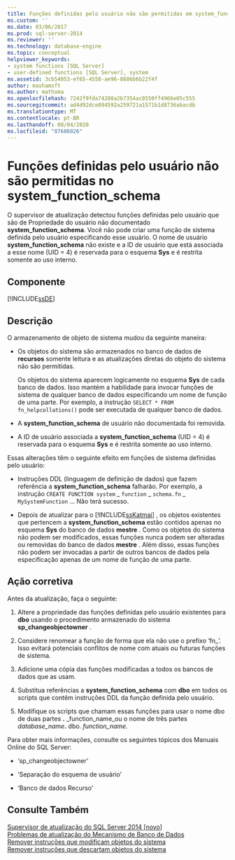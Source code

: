 ```yaml
---
title: Funções definidas pelo usuário não são permitidas em system_function_schema | Microsoft Docs
ms.custom: ''
ms.date: 03/06/2017
ms.prod: sql-server-2014
ms.reviewer: ''
ms.technology: database-engine
ms.topic: conceptual
helpviewer_keywords:
- system functions [SQL Server]
- user-defined functions [SQL Server], system
ms.assetid: 3cb54053-ef65-4558-ae96-8686b6b22f4f
author: mashamsft
ms.author: mathoma
ms.openlocfilehash: 7242f9fda74288a2b7354ac0550ff4966e05c555
ms.sourcegitcommit: ad4d92dce894592a259721a1571b1d8736abacdb
ms.translationtype: MT
ms.contentlocale: pt-BR
ms.lasthandoff: 08/04/2020
ms.locfileid: "87686026"
---
```

# <a name="user-defined-functions-are-not-allowed-in-system_function_schema"></a>Funções definidas pelo usuário não são permitidas no system_function_schema
  O supervisor de atualização detectou funções definidas pelo usuário que são de Propriedade do usuário não documentado **system_function_schema**. Você não pode criar uma função de sistema definida pelo usuário especificando esse usuário. O nome de usuário **system_function_schema** não existe e a ID de usuário que está associada a esse nome (UID = 4) é reservada para o esquema **Sys** e é restrita somente ao uso interno.  
  
## <a name="component"></a>Componente  
 [!INCLUDE[ssDE](../../includes/ssde-md.md)]  
  
## <a name="description"></a>Descrição  
 O armazenamento de objeto de sistema mudou da seguinte maneira:  
  
-   Os objetos do sistema são armazenados no banco de dados de **recursos** somente leitura e as atualizações diretas do objeto do sistema não são permitidas.  
  
     Os objetos do sistema aparecem logicamente no esquema **Sys** de cada banco de dados. Isso mantém a habilidade para invocar funções de sistema de qualquer banco de dados especificando um nome de função de uma parte. Por exemplo, a instrução `SELECT * FROM fn_helpcollations()` pode ser executada de qualquer banco de dados.  
  
-   A **system_function_schema** de usuário não documentada foi removida.  
  
-   A ID de usuário associada a **system_function_schema** (UID = 4) é reservada para o esquema **Sys** e é restrita somente ao uso interno.  
  
 Essas alterações têm o seguinte efeito em funções de sistema definidas pelo usuário:  
  
-   Instruções DDL (linguagem de definição de dados) que fazem referência a **system_function_schema** falharão. Por exemplo, a instrução `CREATE FUNCTION system` _ `function` \_ `schema.fn` \_ `MySystemFunction` ... Não terá sucesso.  
  
-   Depois de atualizar para o [!INCLUDE[ssKatmai](../../includes/sskatmai-md.md)] , os objetos existentes que pertencem a **system_function_schema** estão contidos apenas no esquema **Sys** do banco de dados **mestre** . Como os objetos do sistema não podem ser modificados, essas funções nunca podem ser alteradas ou removidas do banco de dados **mestre** . Além disso, essas funções não podem ser invocadas a partir de outros bancos de dados pela especificação apenas de um nome de função de uma parte.  
  
## <a name="corrective-action"></a>Ação corretiva  
 Antes da atualização, faça o seguinte:  
  
1.  Altere a propriedade das funções definidas pelo usuário existentes para **dbo** usando o procedimento armazenado do sistema **sp_changeobjectowner** .  
  
2.  Considere renomear a função de forma que ela não use o prefixo ‘fn_’. Isso evitará potenciais conflitos de nome com atuais ou futuras funções de sistema.  
  
3.  Adicione uma cópia das funções modificadas a todos os bancos de dados que as usam.  
  
4.  Substitua referências a **system_function_schema** com **dbo** em todos os scripts que contêm instruções DDL da função definida pelo usuário.  
  
5.  Modifique os scripts que chamam essas funções para usar o nome dbo de duas partes **.** _function_name_ou o nome de três partes _database_name_**.** dbo. *function_name*.  
  
 Para obter mais informações, consulte os seguintes tópicos dos Manuais Online do SQL Server:  
  
-   ‘sp_changeobjectowner’  
  
-   ‘Separação do esquema de usuário’  
  
-   ‘Banco de dados Recurso’  
  
## <a name="see-also"></a>Consulte Também  
 [Supervisor de atualização do SQL Server 2014 &#91;novo&#93;](sql-server-2014-upgrade-advisor.md)   
 [Problemas de atualização do Mecanismo de Banco de Dados](../../../2014/sql-server/install/database-engine-upgrade-issues.md)   
 [Remover instruções que modificam objetos do sistema](../../../2014/sql-server/install/remove-statements-that-modify-system-objects.md)   
 [Remover instruções que descartam objetos do sistema](../../../2014/sql-server/install/remove-statements-that-drop-system-objects.md)  
  
  
